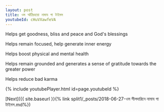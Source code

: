 ```yaml
---
layout: post
title: ওম আঁঠিরহায়া নামায গা টাইমস
youtubeId: cHuVXawfeVA
---
```

 
 
Helps get goodness, bliss and peace and God's blessings
 
Helps remain focused, help generate inner energy 
 
Helps boost physical and mental health 
 
Helps remain grounded and generates a sense of gratitude towards the greater power 
 
Helps reduce bad karma
 
 
 
 


{% include youtubePlayer.html id=page.youtubeId %}
 
[Next]({{ site.baseurl }}{% link  split1/_posts/2018-06-27-ওম সীলদারিনে নামায গা টাইমস.md%})
 
